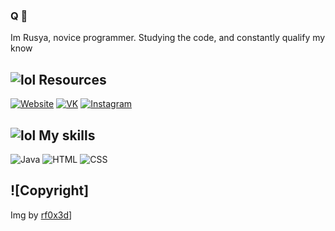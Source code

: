 ### Q 👋
Im Rusya, novice programmer. Studying the code, and constantly qualify my know



## ![lol](https://rf0x3d.su/maybe_assets/computer_outline_28.svg) Resources
  [![Website](https://rf0x3d.su/maybe_assets/globe_outline_28.svg)](https://rusyaaaa.github.io/)
  [![VK](https://rf0x3d.su/maybe_assets/logo_vk_outline_28.svg)](https://vk.com/somanyclever)
  [![Instagram](https://rf0x3d.su/maybe_assets/story_outline_28.svg)](https://www.instagram.com/somanyclever/)



## ![lol](https://rf0x3d.su/maybe_assets/airplay_outline_28.svg) My skills
![Java](https://rf0x3d.su/maybe_assets/language-java.svg)
![HTML](https://rf0x3d.su/maybe_assets/language-html5.svg)
![CSS](https://rf0x3d.su/maybe_assets/language-css3.svg)

## ![Copyright]
Img by [rf0x3d](https://github.com/rfoxxxy)]
